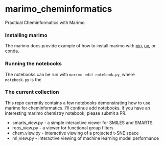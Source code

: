 # marimo_cheminformatics
Practical Cheminformatics with Marimo

### Installing marimo
The marimo docs provide example of how to install marimo with [pip](https://docs.marimo.io/#__tabbed_1_1),
[uv](https://docs.marimo.io/#__tabbed_1_2), or [conda](https://docs.marimo.io/#__tabbed_1_3).

### Running the notebooks
The notebooks can be run with `marimo edit notebook.py`, where `notebook.py` is the 

### The current collection
This repo currently contains a few notebooks demonstrating how to use marimo for cheminformatics. I'll continue add notebooks. If you have an interesting marimo chemistry notebook, please submit a PR.

- smarts_view.py - a simple interactive viewer for SMILES and SMARTS
- reos_view.py - a viewer for functional group filters
- chem_view.py - interactive viewing of a projected t-SNE space
- ml_view.py - interactive viewing of machine learning model performance




